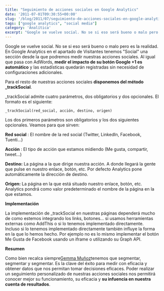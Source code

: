 ```yaml
---
title: "Seguimiento de acciones sociales en Google Analytics"
date: '2011-07-01T09:30:55+00:00'
slug: '/blog/2011/07/seguimiento-de-acciones-sociales-en-google-analytics'
tags: ["google analytics", "social media"]
category: 'Analítica'
excerpt: "Google se vuelve social. No se si eso será bueno o malo pero es la realidad. En Google Analytics en el apartado de Visitantes tenemos Social una sección desde la que podremos medir nuestras acciones ..."
---
```

Google se vuelve social. No se si eso será bueno o malo pero es la realidad. En Google Analytics en el apartado de Visitantes tenemos "Social" una sección desde la que podremos medir nuestras acciones sociales. Al igual que pasa con AdWords, **medir el impacto de su botón Google +1 es automático** y las estadísticas quedarán registradas sin necesidad de configuraciones adicionales.

Para el resto de nuestras acciones sociales **disponemos del método \_trackSocial**.

\_trackSocial admite cuatro parámetros, dos obligatorios y dos opcionales. El formato es el siguiente:

`_trackSocial(red_social, acción, destino, origen)`

Los dos primeros parámetros son obligatorios y los dos siguientes opcionales. Veamos para que sirven:

**Red social** : El nombre de la red social (Twitter, LinkedIn, Facebook, Tuenti...)

**Acción** : El tipo de acción que estamos midiendo (Me gusta, compartir, tweet...)

**Destino:** La página a la que dirige nuestra acción. A donde llegará la gente que pulse en nuestro enlace, botón, etc. Por defecto Analytics pone automáticamente la dirección de destino.

**Origen:** La página en la que está situado nuestro enlace, botón, etc. Analytics pondrá como valor predeterminado el nombre de la página en la que estamos.

**Implementación**

La implementación de \_trackSocial en nuestras páginas dependerá mucho de como estemos integrando los links, botones... si usamos herramientas externas como AddThis o si lo tenemos implementado directamente. Incluso si lo tenemos implementado directamente también influye la forma en la que lo hemos hecho. Por ejemplo no es lo mismo implementar el botón Me Gusta de Facebook usando un iframe o utilizando su Graph API.

**Resumen**

Como bien recalca siempre[Gemma Muñoz](http://static.squarespace.com/static/5303797ae4b0c6ad9e43f072/5303ce80e4b0400995a883d6/5303cf35e4b0400995a88b0c/1392758581676/?format=original "Experta en analítica web")tenemos que segmentar, segmentar y segmentar. Es la clave del éxito para medir con eficacia y obtener datos que nos permitan tomar decisiones eficaces. Poder realizar un seguimiento personalizado de nuestras acciones sociales nos permitirá conocer mejor su funcionamiento, su eficacia y **su infuencia en nuestra cuenta de resultados**.

